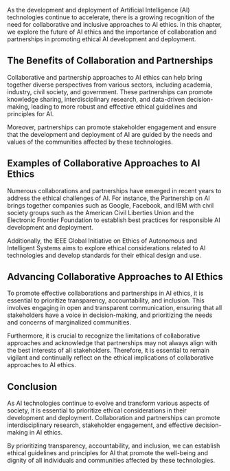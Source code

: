 
As the development and deployment of Artificial Intelligence (AI) technologies continue to accelerate, there is a growing recognition of the need for collaborative and inclusive approaches to AI ethics. In this chapter, we explore the future of AI ethics and the importance of collaboration and partnerships in promoting ethical AI development and deployment.

The Benefits of Collaboration and Partnerships
----------------------------------------------

Collaborative and partnership approaches to AI ethics can help bring together diverse perspectives from various sectors, including academia, industry, civil society, and government. These partnerships can promote knowledge sharing, interdisciplinary research, and data-driven decision-making, leading to more robust and effective ethical guidelines and principles for AI.

Moreover, partnerships can promote stakeholder engagement and ensure that the development and deployment of AI are guided by the needs and values of the communities affected by these technologies.

Examples of Collaborative Approaches to AI Ethics
-------------------------------------------------

Numerous collaborations and partnerships have emerged in recent years to address the ethical challenges of AI. For instance, the Partnership on AI brings together companies such as Google, Facebook, and IBM with civil society groups such as the American Civil Liberties Union and the Electronic Frontier Foundation to establish best practices for responsible AI development and deployment.

Additionally, the IEEE Global Initiative on Ethics of Autonomous and Intelligent Systems aims to explore ethical considerations related to AI technologies and develop standards for their ethical design and use.

Advancing Collaborative Approaches to AI Ethics
-----------------------------------------------

To promote effective collaborations and partnerships in AI ethics, it is essential to prioritize transparency, accountability, and inclusion. This involves engaging in open and transparent communication, ensuring that all stakeholders have a voice in decision-making, and prioritizing the needs and concerns of marginalized communities.

Furthermore, it is crucial to recognize the limitations of collaborative approaches and acknowledge that partnerships may not always align with the best interests of all stakeholders. Therefore, it is essential to remain vigilant and continually reflect on the ethical implications of collaborative approaches to AI ethics.

Conclusion
----------

As AI technologies continue to evolve and transform various aspects of society, it is essential to prioritize ethical considerations in their development and deployment. Collaboration and partnerships can promote interdisciplinary research, stakeholder engagement, and effective decision-making in AI ethics.

By prioritizing transparency, accountability, and inclusion, we can establish ethical guidelines and principles for AI that promote the well-being and dignity of all individuals and communities affected by these technologies.

